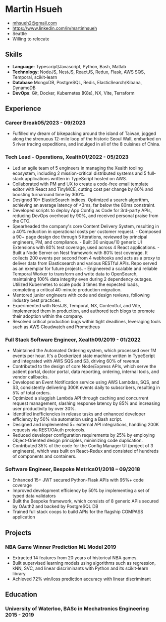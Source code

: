 <!-- The (first) h1 will be used as the <title> of the HTML page -->
# Martin Hsueh

<!-- The unordered list immediately after the h1 will be formatted on a single
line. It is intended to be used for contact details -->
- <mhsueh2@gmail.com>
- <https://www.linkedin.com/in/martinhsueh>
- Seattle
- Willing to relocate

<!-- The paragraph after the h1 and ul and before the first h2 is optional. It
is intended to be used for a summary. -->

## Skills

- **Language**: Typescript/Javascript, Python, Bash, Matlab
- **Technology**: NodeJS, NestJS, ReactJS, Redux, Flask, AWS SQS, Temporal, scikit-learn
- **Database**  MongoDB, PostgreSQL, Redis, ElasticSearch/Kibana, DynamoDB
- **DevOps**: Git, Docker, Kubernetes (K8s), NX, Vite, Terraform

## Experience

<!-- You have to wrap the "left" and "right" half of these headings in spans by
hand -->
### <span>Career Break</span><span>05/2023 - 09/2023</span>
- Fulfilled my dream of bikepacking around the island of Taiwan, jogged along the strenuous 12-mile loop of the historic Seoul Wall, embarked on 5 river tracing expeditions, and indulged in all of the 8 cuisines of China. 
### <span>Tech Lead - Operations, Xealth</span><span>01/2022 - 05/2023</span>
- Led an agile team of 5 engineers in managing the Xealth tooling ecosystem, including 2 mission-critical distributed systems and 5 full-stack applications written in TypeScript hosted on AWS.
- Collaborated with PM and UX to create a code-free email template editor with React and TinyMCE, cutting cost per change by 80% and boosting turnaround time by 300%.
- Designed 10+ ElasticSearch indices. Optimized a search algorithm, achieving an average latency of <3ms, far below the 80ms constraint.
- Developed scripts to deploy App Config as Code for 3rd-party APIs, reducing DevOps overhead by 90%, and received personal praise from the CTO.
- Spearheaded the company's core Content Delivery System, resulting in a 40% reduction in operational costs per customer request.
      - Composed a 90+ page design doc through 5 iterations, reviewed by principal engineers, PM, and compliance.
      - Built 30 unique/10 generic UI Extensions with 80% test coverage, used across 4 React applications.
      - Built a Node Server on Nest framework with 80% test coverage. It collects 200 events per second from 4 webhooks and acts as a proxy to deliver data from Elasticsearch and various RESTful APIs. Repo served as an exemplar for future projects.
      - Engineered a scalable and reliable Temporal Worker to transform and write data to OpenSearch, maintaining 100% data integrity even during 2 dependency outages. Utilized Kubernetes to scale pods 3 times the expected loads, completing a critical 40-minute production migration.
- Mentored junior engineers with code and design reviews, following industry best practices. 
- Experimented with NestJS, Temporal, NX, Contentful, and Vite, implemented them in production, and authored tech blogs to promote their adoption within the company.
- Resolved critical production bugs within tight deadlines, leveraging tools such as AWS Cloudwatch and Prometheus


### <span>Full Stack Software Engineer, Xealth</span><span>09/2019 - 01/2022</span>
- Maintained the Automated Ordering system, which processed over 1M events per hour. It's a Dockerized state machine written in TypeScript and integrated with AWS SQS and S3, driving 60% of revenue
- Contributed to the design of core Node/Express APIs, which serve the patient portal, doctor portal, data reporting, ordering, internal tools, and vendor callbacks.
- Developed an Event Notification service using AWS Lambdas, SQS, and S3, consistently delivering 300K events daily to subscribers, resulting in 5% of total orders.
- Optimized a sluggish Lambda API through caching and concurrent request management, slashing response latency by 85% and increasing user productivity by over 30%.
- Identified inefficiencies in release tasks and enhanced developer efficiency by 50% via automation using a Bash script.
- Designed and implemented 5+ external API integrations, handling 200K requests via REST/OAuth protocols.
- Reduced developer configuration requirements by 25% by employing Object-Oriented design principles, minimizing code duplication.
- Contributed 35% of the code for the Config Manager UI (project of 3 engineers), which was built on React-Redux and consisted of hundreds of components and containers.

### <span>Software Engineer, Bespoke Metrics</span><span>01/2018 – 09/2018</span>
- Enhanced 15+ JWT secured Python-Flask APIs with 95%+ code coverage
- Improved development efficiency by 50% by implementing a set of typed data validators
- Built the Bespoke framework, which consists of 8 generic APIs secured by OAuth2 and backed by PostgreSQL DB
- Trained full stack coops to build APIs for the flagship COMPASS application


## Projects

### <span>NBA Game Winner Prediction ML Model</span> <span>2019</span>
- Extracted 14 features from 20 years of historical NBA games.
- Built supervised learning models using algorithms such as regression, kNN, SVC, and linear discriminants with Python and its scikit-learn library
- Achieved 72% win/loss prediction accuracy with linear discriminant

## Education

### <span>University of Waterloo, BASc in Mechatronics Engineering</span> <span>2015 - 2019</span>